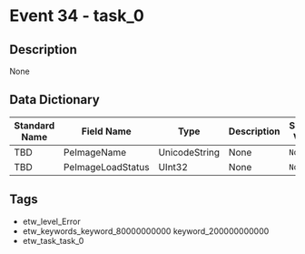 # Event 34 - task_0

## Description
None

## Data Dictionary
|Standard Name|Field Name|Type|Description|Sample Value|
|---|---|---|---|---|
|TBD|PeImageName|UnicodeString|None|`None`|
|TBD|PeImageLoadStatus|UInt32|None|`None`|

## Tags
* etw_level_Error
* etw_keywords_keyword_80000000000 keyword_200000000000
* etw_task_task_0